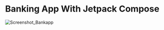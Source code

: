 # Banking App With Jetpack Compose

![Screenshot_Bankapp](https://github.com/snehaawate/Banking_App/assets/104198663/e3b58616-c1ed-472f-8ed9-2eb6c78929bd)




